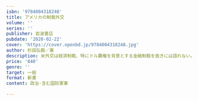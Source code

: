 ```yaml
---
isbn: '9784004318248'
title: アメリカの制裁外交
volume: ''
series: ''
publisher: 岩波書店
pubdate: '2020-02-22'
cover: 'https://cover.openbd.jp/9784004318248.jpg'
author: 杉田弘毅／著
description: 米外交は経済制裁、特にドル覇権を背景とする金融制裁を抜きには語れない。｢米国第一主義」の内実を抉る。
price: '840'
genre: ''
target: 一般
format: 新書
content: 政治-含む国防軍事

---
```

